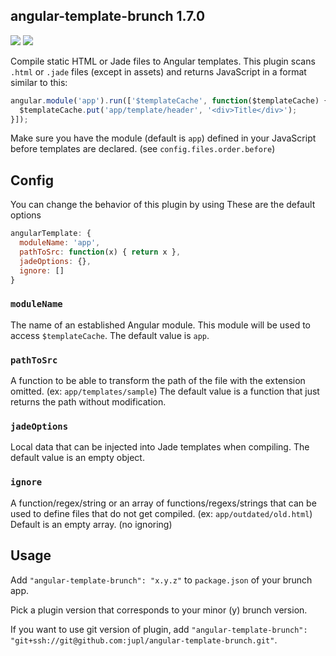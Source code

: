 ## angular-template-brunch 1.7.0

[<img src="https://david-dm.org/jupl/angular-template-brunch.png"/>](https://david-dm.org/jupl/angular-template-brunch)
[<img src="https://david-dm.org/jupl/angular-template-brunch/dev-status.png"/>](https://david-dm.org/jupl/angular-template-brunch#info=devDependencies)

Compile static HTML or Jade files to Angular templates. This plugin scans `.html` or `.jade` files (except in assets) and returns JavaScript in a format similar to this:

```javascript
angular.module('app').run(['$templateCache', function($templateCache) {
  $templateCache.put('app/template/header', '<div>Title</div>');
}]);
```

Make sure you have the module (default is `app`) defined in your JavaScript before templates are declared. (see `config.files.order.before`)


## Config
You can change the behavior of this plugin by using These are the default options

```javascript
angularTemplate: {
  moduleName: 'app',
  pathToSrc: function(x) { return x },
  jadeOptions: {},
  ignore: []
}
```

### `moduleName`
The name of an established Angular module. This module will be used to access `$templateCache`. The default value is `app`.

### `pathToSrc`
A function to be able to transform the path of the file with the extension omitted. (ex: `app/templates/sample`) The default value is a function that just returns the path without modification.

### `jadeOptions`
Local data that can be injected into Jade templates when compiling. The default value is an empty object.

### `ignore`
A function/regex/string or an array of functions/regexs/strings that can be used to define files that do not get compiled. (ex: `app/outdated/old.html`) Default is an empty array. (no ignoring)


## Usage
Add `"angular-template-brunch": "x.y.z"` to `package.json` of your brunch app.

Pick a plugin version that corresponds to your minor (y) brunch version.

If you want to use git version of plugin, add
`"angular-template-brunch": "git+ssh://git@github.com:jupl/angular-template-brunch.git"`.
